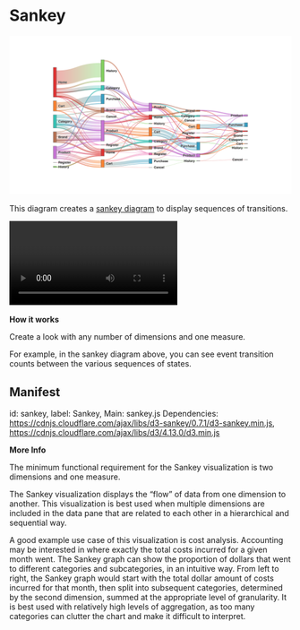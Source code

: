 #  Sankey


![](sankey.png)

This diagram creates a [sankey diagram](https://en.wikipedia.org/wiki/Sankey_diagram) to display sequences of transitions.

![](sankey.mov)

**How it works**

Create a look with any number of dimensions and one measure.

For example, in the sankey diagram above, you can see event transition counts between the various sequences of states.

## Manifest
id: sankey,
label: Sankey,
Main: sankey.js
Dependencies: https://cdnjs.cloudflare.com/ajax/libs/d3-sankey/0.7.1/d3-sankey.min.js, https://cdnjs.cloudflare.com/ajax/libs/d3/4.13.0/d3.min.js


**More Info**

The minimum functional requirement for the Sankey visualization is two dimensions and one measure. 

The Sankey visualization displays the “flow” of data from one dimension to another. This visualization is best used when multiple dimensions are included in the data pane that are related to each other in a hierarchical and sequential way.

A good example use case of this visualization is cost analysis. Accounting may be interested in where exactly the total costs incurred for a given month went. The Sankey graph can show the proportion of dollars that went to different categories and subcategories, in an intuitive way. From left to right, the Sankey graph would start with the total dollar amount of costs incurred for that month, then split into subsequent categories, determined by the second dimension, summed at the appropriate level of granularity. It is best used with relatively high levels of aggregation, as too many categories can clutter the chart and make it difficult to interpret.
